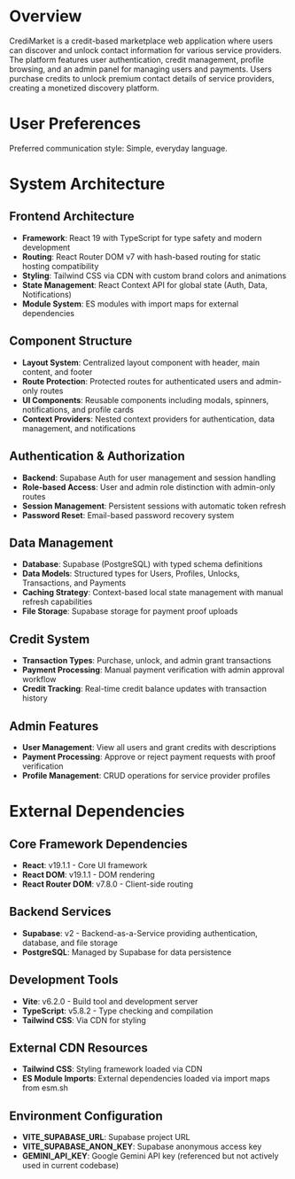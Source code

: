 # Overview

CrediMarket is a credit-based marketplace web application where users can discover and unlock contact information for various service providers. The platform features user authentication, credit management, profile browsing, and an admin panel for managing users and payments. Users purchase credits to unlock premium contact details of service providers, creating a monetized discovery platform.

# User Preferences

Preferred communication style: Simple, everyday language.

# System Architecture

## Frontend Architecture
- **Framework**: React 19 with TypeScript for type safety and modern development
- **Routing**: React Router DOM v7 with hash-based routing for static hosting compatibility
- **Styling**: Tailwind CSS via CDN with custom brand colors and animations
- **State Management**: React Context API for global state (Auth, Data, Notifications)
- **Module System**: ES modules with import maps for external dependencies

## Component Structure
- **Layout System**: Centralized layout component with header, main content, and footer
- **Route Protection**: Protected routes for authenticated users and admin-only routes
- **UI Components**: Reusable components including modals, spinners, notifications, and profile cards
- **Context Providers**: Nested context providers for authentication, data management, and notifications

## Authentication & Authorization
- **Backend**: Supabase Auth for user management and session handling
- **Role-based Access**: User and admin role distinction with admin-only routes
- **Session Management**: Persistent sessions with automatic token refresh
- **Password Reset**: Email-based password recovery system

## Data Management
- **Database**: Supabase (PostgreSQL) with typed schema definitions
- **Data Models**: Structured types for Users, Profiles, Unlocks, Transactions, and Payments
- **Caching Strategy**: Context-based local state management with manual refresh capabilities
- **File Storage**: Supabase storage for payment proof uploads

## Credit System
- **Transaction Types**: Purchase, unlock, and admin grant transactions
- **Payment Processing**: Manual payment verification with admin approval workflow
- **Credit Tracking**: Real-time credit balance updates with transaction history

## Admin Features
- **User Management**: View all users and grant credits with descriptions
- **Payment Processing**: Approve or reject payment requests with proof verification
- **Profile Management**: CRUD operations for service provider profiles

# External Dependencies

## Core Framework Dependencies
- **React**: v19.1.1 - Core UI framework
- **React DOM**: v19.1.1 - DOM rendering
- **React Router DOM**: v7.8.0 - Client-side routing

## Backend Services
- **Supabase**: v2 - Backend-as-a-Service providing authentication, database, and file storage
- **PostgreSQL**: Managed by Supabase for data persistence

## Development Tools
- **Vite**: v6.2.0 - Build tool and development server
- **TypeScript**: v5.8.2 - Type checking and compilation
- **Tailwind CSS**: Via CDN for styling

## External CDN Resources
- **Tailwind CSS**: Styling framework loaded via CDN
- **ES Module Imports**: External dependencies loaded via import maps from esm.sh

## Environment Configuration
- **VITE_SUPABASE_URL**: Supabase project URL
- **VITE_SUPABASE_ANON_KEY**: Supabase anonymous access key
- **GEMINI_API_KEY**: Google Gemini API key (referenced but not actively used in current codebase)